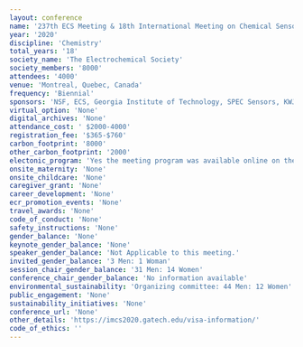 ```yaml
---
layout: conference 
name: '237th ECS Meeting & 18th International Meeting on Chemical Sensors IMCS'
year: '2020'
discipline: 'Chemistry'
total_years: '18'
society_name: 'The Electrochemical Society'
society_members: '8000'
attendees: '4000'
venue: 'Montreal, Quebec, Canada'
frequency: 'Biennial'
sponsors: 'NSF, ECS, Georgia Institute of Technology, SPEC Sensors, KWJ ENgineering, Waterloo Institute for Nanotechnology, Iphasense The sensor technology compan, GE global Research'
virtual_option: 'None'
digital_archives: 'None'
attendance_cost: ' $2000-4000'
registration_fee: '$365-$760'
carbon_footprint: '8000'
other_carbon_footprint: '2000'
electonic_program: 'Yes the meeting program was available online on the conference website.'
onsite_maternity: 'None'
onsite_childcare: 'None'
caregiver_grant: 'None'
career_development: 'None'
ecr_promotion_events: 'None'
travel_awards: 'None'
code_of_conduct: 'None'
safety_instructions: 'None'
gender_balance: 'None'
keynote_gender_balance: 'None'
speaker_gender_balance: 'Not Applicable to this meeting.'
invited_gender_balance: '3 Men: 1 Woman'
session_chair_gender_balance: '31 Men: 14 Women'
conference_chair_gender_balance: 'No information available'
environmental_sustainability: 'Organizing committee: 44 Men: 12 Women'
public_engagement: 'None'
sustainability_initiatives: 'None'
conference_url: 'None'
other_details: 'https://imcs2020.gatech.edu/visa-information/'
code_of_ethics: ''
---
```

